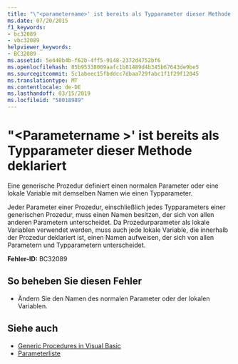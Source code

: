 ```yaml
---
title: "\"<parametername>' ist bereits als Typparameter dieser Methode deklariert"
ms.date: 07/20/2015
f1_keywords:
- bc32089
- vbc32089
helpviewer_keywords:
- BC32089
ms.assetid: 5e440b4b-f62b-4ff5-9148-2372d4752bf6
ms.openlocfilehash: 85b95338009aafc1b81489d4b345b67643de9be5
ms.sourcegitcommit: 5c1abeec15fbddcc7dbaa729fabc1f1f29f12045
ms.translationtype: MT
ms.contentlocale: de-DE
ms.lasthandoff: 03/15/2019
ms.locfileid: "58018989"
---
```

# <a name="parametername-is-already-declared-as-a-type-parameter-of-this-method"></a>"\<Parametername >' ist bereits als Typparameter dieser Methode deklariert
Eine generische Prozedur definiert einen normalen Parameter oder eine lokale Variable mit demselben Namen wie einen Typparameter.  
  
 Jeder Parameter einer Prozedur, einschließlich jedes Typparameters einer generischen Prozedur, muss einen Namen besitzen, der sich von allen anderen Parametern unterscheidet. Da Prozedurparameter als lokale Variablen verwendet werden, muss auch jede lokale Variable, die innerhalb der Prozedur deklariert ist, einen Namen aufweisen, der sich von allen Parametern und Typparametern unterscheidet.  
  
 **Fehler-ID:** BC32089  
  
## <a name="to-correct-this-error"></a>So beheben Sie diesen Fehler  
  
-   Ändern Sie den Namen des normalen Parameter oder der lokalen Variablen.  
  
## <a name="see-also"></a>Siehe auch

- [Generic Procedures in Visual Basic](../../visual-basic/programming-guide/language-features/data-types/generic-procedures.md)
- [Parameterliste](../../visual-basic/language-reference/statements/parameter-list.md)
